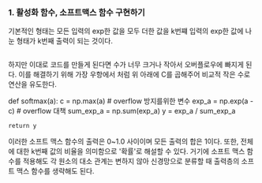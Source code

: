 ### 1. 활성화 함수, 소프트맥스 함수 구현하기

기본적인 형태는 모든 입력의 exp한 값을 모두 더한 값을 k번쨰 입력의 exp한 값에 나눈 형태가 k번째 출력이 되는 것이다.

<img scr = '그림1.JPG'>

하지만 이대로 코드를 만들게 된다면 수가 너무 크거나 작아서 오버플로우에 빠지게 된다. 이를 해결하기 위해 가장 우항에서 처럼 위 아래에 C를 곱해주어 비교적 작은 수로 연산을 유도한다.


def softmax(a):
    c = np.max(a) # overflow 방지를위한 변수
    exp_a = np.exp(a - c) # overflow 대책 
    sum_exp_a = np.sum(exp_a)
    y = exp_a / sum_exp_a

    return y


이러한 소프트 맥스 함수의 출력은 0~1.0 사이이며 모든 출력의 합은 1이다.
 또한, 전체에 대한 k번째 값의 비율을 의미함으로 '확률'로 해설할 수 있다.
 거기에 소프트 맥스 함수를 적용해도 각 원소의 대소 관계는 변하지 않아 신경망으로 분류할 때 출력층의 소프트 맥스 함수를 생략해도 된다.

